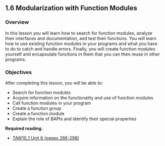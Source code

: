 ## 1.6 Modularization with Function Modules

### Overview
In this lesson you will learn how to search for function modules, analyze their interfaces and documentation, and test their functions. You will learn how to use existing function modules in your programs and what you have to do to catch and handle errors. Finally, you will create function modules yourself and encapsulate functions in them that you can then reuse in other programs.

### Objectives
After completing this lesson, you will be able to:
- Search for function modules
- Acquire information on the functionality and use of function modules
- Call function modules in your program
- Create a function group
- Create a function module
- Explain the role of BAPIs and identify their special properties

**Required reading**:
- [TAW10_1 Unit 8 (pages 266-298)](https://msggroup.sharepoint.com/:b:/r/sites/msteams_f974e3/Freigegebene%20Dokumente/General/SAP%20Summer%20School%202023/Training%20materials/TAW/TAW10_1_EN_Col92_FV_Part_NSC.pdf?csf=1&web=1&e=qJJmzd)
  
